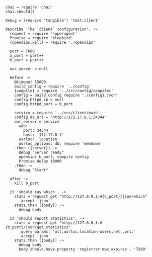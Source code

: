     chai = require 'chai'
    chai.should()

    debug = (require 'tangible') 'test:client'

    describe 'The `client` configuration', ->
      request = require 'superagent'
      Promise = require 'bluebird'
      {opensips,kill} = require './opensips'

      port = 7600
      a_port = port++
      b_port = port++

      our_server = null

      before ->
        @timeout 15000
        build_config = require '../config'
        {compile} = require '../src/config/compiler'
        config = build_config require './config1.json'
        config.httpd_ip = null
        config.httpd_port = b_port

        service = require '../src/client/main'
        config.db_url = 'http://172.17.0.1:34344'
        our_server = service
          web:
            port: 34344
            host: '172.17.0.1'
          usrloc: 'location'
          usrloc_options: db: require 'memdown'
        .then ({server}) ->
          debug "Server ready"
          opensips b_port, compile config
          Promise.delay 10000
        .then ->
          debug "Start"

      after ->
        kill b_port

      it 'should say which', ->
        stats = request.get "http://127.0.0.1:#{b_port}/json/which"
          .accept 'json'
        stats.then ({body}) ->
          debug body

      it 'should report statistics', ->
        stats = request.get "http://127.0.0.1:#{b_port}/json/get_statistics"
          .query params: 'all,usrloc:location-users,net:,uri:'
          .accept 'json'
        stats.then ({body}) ->
          debug body
          body.should.have.property 'registrar:max_expires', '7200'
